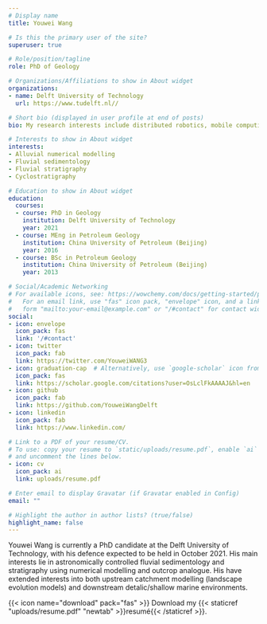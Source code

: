 ```yaml
---
# Display name
title: Youwei Wang

# Is this the primary user of the site?
superuser: true

# Role/position/tagline
role: PhD of Geology

# Organizations/Affiliations to show in About widget
organizations:
- name: Delft University of Technology
  url: https://www.tudelft.nl//

# Short bio (displayed in user profile at end of posts)
bio: My research interests include distributed robotics, mobile computing and programmable matter.

# Interests to show in About widget
interests:
- Alluvial numerical modelling
- Fluvial sedimentology
- Fluvial stratigraphy
- Cyclostratigraphy

# Education to show in About widget
education:
  courses:
  - course: PhD in Geology
    institution: Delft University of Technology
    year: 2021
  - course: MEng in Petroleum Geology
    institution: China University of Petroleum (Beijing)
    year: 2016
  - course: BSc in Petroleum Geology
    institution: China University of Petroleum (Beijing)
    year: 2013

# Social/Academic Networking
# For available icons, see: https://wowchemy.com/docs/getting-started/page-builder/#icons
#   For an email link, use "fas" icon pack, "envelope" icon, and a link in the
#   form "mailto:your-email@example.com" or "/#contact" for contact widget.
social:
- icon: envelope
  icon_pack: fas
  link: '/#contact'
- icon: twitter
  icon_pack: fab
  link: https://twitter.com/YouweiWANG3
- icon: graduation-cap  # Alternatively, use `google-scholar` icon from `ai` icon pack
  icon_pack: fas
  link: https://scholar.google.com/citations?user=OsLclFkAAAAJ&hl=en
- icon: github
  icon_pack: fab
  link: https://github.com/YouweiWangDelft
- icon: linkedin
  icon_pack: fab
  link: https://www.linkedin.com/

# Link to a PDF of your resume/CV.
# To use: copy your resume to `static/uploads/resume.pdf`, enable `ai` icons in `params.toml`, 
# and uncomment the lines below.
- icon: cv
  icon_pack: ai
  link: uploads/resume.pdf

# Enter email to display Gravatar (if Gravatar enabled in Config)
email: ""

# Highlight the author in author lists? (true/false)
highlight_name: false
---
```


Youwei Wang is currently a PhD candidate at the Delft University of Technology, with his defence expected to be held in October 2021. His main interests lie in astronomically controlled fluvial sedimentology and stratigraphy using numerical modelling and outcrop analogue. His have extended interests into both upstream catchment modelling (landscape evolution models) and downstream detalic/shallow marine environments.


{{< icon name="download" pack="fas" >}} Download my {{< staticref "uploads/resume.pdf" "newtab" >}}resumé{{< /staticref >}}.
